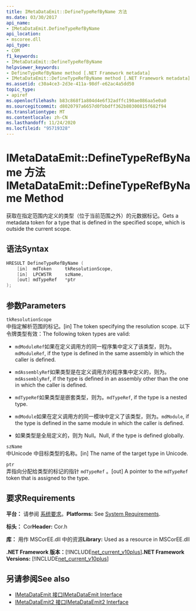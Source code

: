 ```yaml
---
title: IMetaDataEmit::DefineTypeRefByName 方法
ms.date: 03/30/2017
api_name:
- IMetaDataEmit.DefineTypeRefByName
api_location:
- mscoree.dll
api_type:
- COM
f1_keywords:
- IMetaDataEmit::DefineTypeRefByName
helpviewer_keywords:
- DefineTypeRefByName method [.NET Framework metadata]
- IMetaDataEmit::DefineTypeRefByName method [.NET Framework metadata]
ms.assetid: c30a4ce3-2d3e-411a-98df-e62ac4a5dd50
topic_type:
- apiref
ms.openlocfilehash: b83c868f1a804d4e6f32adffc190ae086aa5e0a0
ms.sourcegitcommit: d8020797a6657d0fbbdff362b80300815f682f94
ms.translationtype: MT
ms.contentlocale: zh-CN
ms.lasthandoff: 11/24/2020
ms.locfileid: "95719328"
---
```

# <a name="imetadataemitdefinetyperefbyname-method"></a><span data-ttu-id="0ff80-102">IMetaDataEmit::DefineTypeRefByName 方法</span><span class="sxs-lookup"><span data-stu-id="0ff80-102">IMetaDataEmit::DefineTypeRefByName Method</span></span>

<span data-ttu-id="0ff80-103">获取在指定范围内定义的类型（位于当前范围之外）的元数据标记。</span><span class="sxs-lookup"><span data-stu-id="0ff80-103">Gets a metadata token for a type that is defined in the specified scope, which is outside the current scope.</span></span>  
  
## <a name="syntax"></a><span data-ttu-id="0ff80-104">语法</span><span class="sxs-lookup"><span data-stu-id="0ff80-104">Syntax</span></span>  
  
```cpp  
HRESULT DefineTypeRefByName (
    [in]  mdToken     tkResolutionScope,
    [in]  LPCWSTR     szName,
    [out] mdTypeRef   *ptr
);  
```  
  
## <a name="parameters"></a><span data-ttu-id="0ff80-105">参数</span><span class="sxs-lookup"><span data-stu-id="0ff80-105">Parameters</span></span>  

 `tkResolutionScope`  
 <span data-ttu-id="0ff80-106">中指定解析范围的标记。</span><span class="sxs-lookup"><span data-stu-id="0ff80-106">[in] The token specifying the resolution scope.</span></span> <span data-ttu-id="0ff80-107">以下令牌类型有效：</span><span class="sxs-lookup"><span data-stu-id="0ff80-107">The following token types are valid:</span></span>  
  
- <span data-ttu-id="0ff80-108">`mdModuleRef`如果在定义调用方的同一程序集中定义了该类型，则为。</span><span class="sxs-lookup"><span data-stu-id="0ff80-108">`mdModuleRef`, if the type is defined in the same assembly in which the caller is defined.</span></span>  
  
- <span data-ttu-id="0ff80-109">`mdAssemblyRef`如果类型是在定义调用方的程序集中定义的，则为。</span><span class="sxs-lookup"><span data-stu-id="0ff80-109">`mdAssemblyRef`, if the type is defined in an assembly other than the one in which the caller is defined.</span></span>  
  
- <span data-ttu-id="0ff80-110">`mdTypeRef`如果类型是嵌套类型，则为。</span><span class="sxs-lookup"><span data-stu-id="0ff80-110">`mdTypeRef`, if the type is a nested type.</span></span>  
  
- <span data-ttu-id="0ff80-111">`mdModule`如果在定义调用方的同一模块中定义了该类型，则为。</span><span class="sxs-lookup"><span data-stu-id="0ff80-111">`mdModule`, if the type is defined in the same module in which the caller is defined.</span></span>  
  
- <span data-ttu-id="0ff80-112">如果类型是全局定义的，则为 Null。</span><span class="sxs-lookup"><span data-stu-id="0ff80-112">Null, if the type is defined globally.</span></span>  
  
 `szName`  
 <span data-ttu-id="0ff80-113">中Unicode 中目标类型的名称。</span><span class="sxs-lookup"><span data-stu-id="0ff80-113">[in] The name of the target type in Unicode.</span></span>  
  
 `ptr`  
 <span data-ttu-id="0ff80-114">弄指向分配给类型的标记的指针 `mdTypeRef` 。</span><span class="sxs-lookup"><span data-stu-id="0ff80-114">[out] A pointer to the `mdTypeRef` token that is assigned to the type.</span></span>  
  
## <a name="requirements"></a><span data-ttu-id="0ff80-115">要求</span><span class="sxs-lookup"><span data-stu-id="0ff80-115">Requirements</span></span>  

 <span data-ttu-id="0ff80-116">**平台：** 请参阅 [系统要求](../../get-started/system-requirements.md)。</span><span class="sxs-lookup"><span data-stu-id="0ff80-116">**Platforms:** See [System Requirements](../../get-started/system-requirements.md).</span></span>  
  
 <span data-ttu-id="0ff80-117">**标头：** Cor</span><span class="sxs-lookup"><span data-stu-id="0ff80-117">**Header:** Cor.h</span></span>  
  
 <span data-ttu-id="0ff80-118">**库：** 用作 MSCorEE.dll 中的资源</span><span class="sxs-lookup"><span data-stu-id="0ff80-118">**Library:** Used as a resource in MSCorEE.dll</span></span>  
  
 <span data-ttu-id="0ff80-119">**.NET Framework 版本：**[!INCLUDE[net_current_v10plus](../../../../includes/net-current-v10plus-md.md)]</span><span class="sxs-lookup"><span data-stu-id="0ff80-119">**.NET Framework Versions:** [!INCLUDE[net_current_v10plus](../../../../includes/net-current-v10plus-md.md)]</span></span>  
  
## <a name="see-also"></a><span data-ttu-id="0ff80-120">另请参阅</span><span class="sxs-lookup"><span data-stu-id="0ff80-120">See also</span></span>

- [<span data-ttu-id="0ff80-121">IMetaDataEmit 接口</span><span class="sxs-lookup"><span data-stu-id="0ff80-121">IMetaDataEmit Interface</span></span>](imetadataemit-interface.md)
- [<span data-ttu-id="0ff80-122">IMetaDataEmit2 接口</span><span class="sxs-lookup"><span data-stu-id="0ff80-122">IMetaDataEmit2 Interface</span></span>](imetadataemit2-interface.md)
